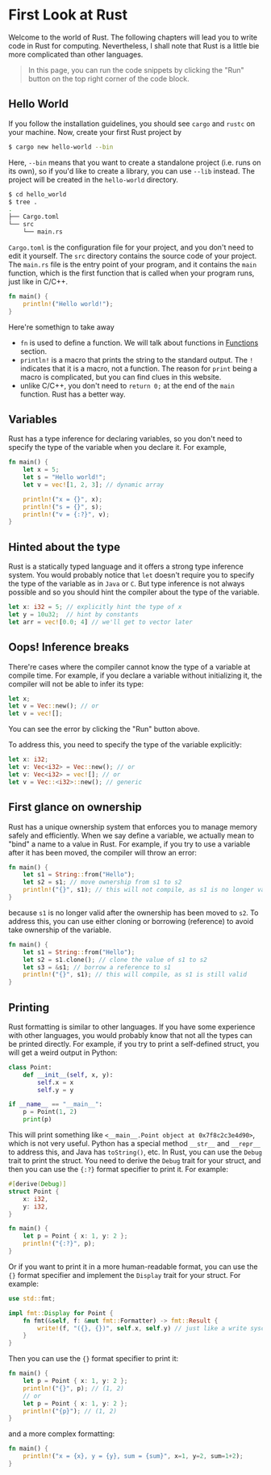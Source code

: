 # First Look at Rust

Welcome to the world of Rust. The following chapters will lead you to write code in Rust for computing.
Nevertheless, I shall note that Rust is a little bie more complicated than other languages.

> In this page, you can run the code snippets by clicking the "Run" button on the top right corner of the code block.

## Hello World

If you follow the installation guidelines, you should see `cargo` and `rustc` on your machine. Now,
create your first Rust project by

```bash
$ cargo new hello-world --bin
```

Here, `--bin` means that you want to create a standalone project (i.e. runs on its own), so if you'd like to
create a library, you can use `--lib` instead. The project will be created in the `hello-world` directory.

```bash
$ cd hello_world
$ tree .
.
├── Cargo.toml
└── src
    └── main.rs
```

`Cargo.toml` is the configuration file for your project, and you don't need to edit it yourself. The `src` directory
contains the source code of your project. The `main.rs` file is the entry point of your program, and it contains
the `main` function, which is the first function that is called when your program runs, just like in C/C++.

```rust
fn main() {
    println!("Hello world!");
}
```


Here're somethign to take away
- `fn` is used to define a function. We will talk about functions in [Functions](./03-functions.html) section.
- `println!` is a macro that prints the string to the standard output. The `!` indicates that it is a macro, not a function.
   The reason for `print` being a macro is complicated, but you can find clues in this website.
- unlike C/C++, you don't need to `return 0;` at the end of the `main` function. Rust has a better way.

## Variables

Rust has a type inference for declaring variables, so you don't need to specify the type of the variable when you declare it. For example,

```rust
fn main() {
    let x = 5;
    let s = "Hello world!";
    let v = vec![1, 2, 3]; // dynamic array

    println!("x = {}", x);
    println!("s = {}", s);
    println!("v = {:?}", v);
}
```

## Hinted about the type

Rust is a statically typed language and it offers a strong type inference system.
You would probably notice that `let` doesn't require you to specify the type of the variable
as in `Java` or `C`. But type inference is not always possible and so you should hint
the compiler about the type of the variable.

```rust
let x: i32 = 5; // explicitly hint the type of x
let y = 10u32;  // hint by constants
let arr = vec![0.0; 4] // we'll get to vector later
```

## Oops! Inference breaks

There're cases where the compiler cannot know the type of a variable at compile time.
For example, if you declare a variable without initializing it, the compiler will not be able to infer its type:

```rust
let x;
let v = Vec::new(); // or
let v = vec![];
```

You can see the error by clicking the "Run" button above.

To address this, you need to specify the type of the variable explicitly:

```rust
let x: i32;
let v: Vec<i32> = Vec::new(); // or
let v: Vec<i32> = vec![]; // or
let v = Vec::<i32>::new(); // generic
```

## First glance on ownership

Rust has a unique ownership system that enforces you to manage memory safely and efficiently.
When we say define a variable, we actually mean to "bind" a name to a value in Rust.
For example, if you try to use a variable after it has been moved, the compiler will throw an error:

```rust
fn main() {
    let s1 = String::from("Hello");
    let s2 = s1; // move ownership from s1 to s2
    println!("{}", s1); // this will not compile, as s1 is no longer valid
}
```

because `s1` is no longer valid after the ownership has been moved to `s2`.
To address this, you can use either cloning or borrowing (reference) to avoid take ownership of the variable.

```rust
fn main() {
    let s1 = String::from("Hello");
    let s2 = s1.clone(); // clone the value of s1 to s2
    let s3 = &s1; // borrow a reference to s1
    println!("{}", s1); // this will compile, as s1 is still valid
}
```

## Printing

Rust formatting is similar to other languages. If you have some experience with other languages, you
would probably know that not all the types can be printed directly. For example, if you try to print
a self-defined struct, you will get a weird output in Python:

```python
class Point:
    def __init__(self, x, y):
        self.x = x
        self.y = y

if __name__ == "__main__":
    p = Point(1, 2)
    print(p)
```
This will print something like `<__main__.Point object at 0x7f8c2c3e4d90>`, which is not very useful. 
Python has a special method `__str__` and `__repr__` to address this, and Java has `toString()`, etc.
In Rust, you can use the `Debug` trait to print the struct. You need to derive the `Debug` trait for
your struct, and then you can use the `{:?}` format specifier to print it. For example:

```rust
#[derive(Debug)]
struct Point {
    x: i32,
    y: i32,
}

fn main() {
    let p = Point { x: 1, y: 2 };
    println!("{:?}", p);
}
```

Or if you want to print it in a more human-readable format, you can use the `{}` format specifier and
implement the `Display` trait for your struct. For example:

```rust
use std::fmt;

impl fmt::Display for Point {
    fn fmt(&self, f: &mut fmt::Formatter) -> fmt::Result {
        write!(f, "({}, {})", self.x, self.y) // just like a write syscall
    }
}
```

Then you can use the `{}` format specifier to print it:

```rust
fn main() {
    let p = Point { x: 1, y: 2 };
    println!("{}", p); // (1, 2)
    // or
    let p = Point { x: 1, y: 2 };
    println!("{p}"); // (1, 2)
}
```

and a more complex formatting:

```rust
fn main() {
    println!("x = {x}, y = {y}, sum = {sum}", x=1, y=2, sum=1+2);
}
```